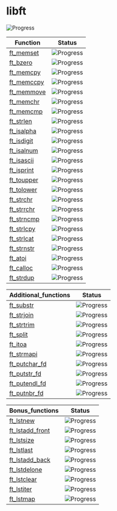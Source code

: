 # libft

![Progress](https://progress-bar.dev/27/?scale=100&title=GlobalProgress&width=800&color=babaca&suffix=%)


| Function     | Status        |
|------------------|---------------------|
| [ft_memset](ft_memset.c)    | ![Progress](https://progress-bar.dev/0/?title=Unstarted) |
|  [ft_bzero](ft_bzero.c)   | ![Progress](https://progress-bar.dev/0/?title=Unstarted) |
|   [ft_memcpy](ft_memcpy.c)  | ![Progress](https://progress-bar.dev/0/?title=Unstarted)|
|   [ft_memccpy](ft_memccpy.c)  | ![Progress](https://progress-bar.dev/0/?title=Unstarted) |
|  [ft_memmove](ft_memmove.c)   | ![Progress](https://progress-bar.dev/0/?title=Unstarted) |
|  [ft_memchr](ft_memchr.c)   | ![Progress](https://progress-bar.dev/0/?title=Unstarted) |
|  [ft_memcmp](ft_memcmp.c)   | ![Progress](https://progress-bar.dev/0/?title=Unstarted) |
|  [ft_strlen](ft_strlen.c)   | ![Progress](https://progress-bar.dev/100/?title=Done) |
|   [ft_isalpha](ft_isalpha.c)  | ![Progress](https://progress-bar.dev/100/?title=Done) |
|    [ft_isdigit](ft_isdigit.c) | ![Progress](https://progress-bar.dev/100/?title=Done) |
|   [ft_isalnum](ft_isalnum.c)  | ![Progress](https://progress-bar.dev/100/?title=Done) |
|  [ft_isascii](ft_isascii.c)    | ![Progress](https://progress-bar.dev/100/?title=Done) |
|  [ft_isprint](ft_isprint.c)   | ![Progress](https://progress-bar.dev/100/?title=Done) |
|   [ft_toupper](ft_toupper.c)  | ![Progress](https://progress-bar.dev/100/?title=Done) |
|   [ft_tolower](ft_tolower.c)  | ![Progress](https://progress-bar.dev/100/?title=Done) |
|   [ft_strchr](ft_strchr.c)  | ![Progress](https://progress-bar.dev/0/?title=Unstarted) |
|   [ft_strrchr](ft_strrchr.c)  | ![Progress](https://progress-bar.dev/0/?title=Unstarted) |
|   [ft_strncmp](ft_strncmp.c)  | ![Progress](https://progress-bar.dev/0/?title=Unstarted) |
|   [ft_strlcpy](ft_strlcpy.c)  | ![Progress](https://progress-bar.dev/100/?title=Done) |
|   [ft_strlcat](ft_strlcat.c)  | ![Progress](https://progress-bar.dev/0/?title=Unstarted) |
|   [ft_strnstr](ft_strnstr.c)  | ![Progress](https://progress-bar.dev/0/?title=Unstarted) |
| [ft_atoi](ft_atoi.c) | ![Progress](https://progress-bar.dev/0/?title=Unstarted) |
|   [ft_calloc](ft_calloc.c)  | ![Progress](https://progress-bar.dev/0/?title=Unstarted) |
|   [ft_strdup](ft_strdup.c)  | ![Progress](https://progress-bar.dev/0/?title=Unstarted) |

| Additional_functions     | Status        |
|------------------|---------------------|
|   [ft_substr](ft_substr.c)  | ![Progress](https://progress-bar.dev/0/?title=Unstarted) |
|   [ft_strjoin](ft_strjoin.c)  | ![Progress](https://progress-bar.dev/0/?title=Unstarted) |
|   [ft_strtrim](ft_strtrim.c)  | ![Progress](https://progress-bar.dev/0/?title=Unstarted) |
|   [ft_split](ft_split.c)  | ![Progress](https://progress-bar.dev/0/?title=Unstarted) |
|   [ft_itoa](ft_itoa.c)  | ![Progress](https://progress-bar.dev/0/?title=Unstarted) |
|    [ft_strmapi](ft_strmapi.c) | ![Progress](https://progress-bar.dev/0/?title=Unstarted) |
|    [ft_putchar_fd](ft_putchar_fd.c) | ![Progress](https://progress-bar.dev/100/?title=Done) |
|   [ft_putstr_fd](ft_putstr_fd.c)  | ![Progress](https://progress-bar.dev/100/?title=Done) |
|   [ft_putendl_fd](ft_putendl_fd.c)  | ![Progress](https://progress-bar.dev/100/?title=Done) |
|   [ft_putnbr_fd](ft_putnbr_fd.c) | ![Progress](https://progress-bar.dev/0/?title=Unstarted) |

| Bonus_functions     | Status        |
|------------------|---------------------|
|   [ft_lstnew](bonus_functions/ft_lstnew.c)  | ![Progress](https://progress-bar.dev/0/?title=Unstarted) |
|   [ft_lstadd_front](bonus_functions/ft_lstadd_front.c)  | ![Progress](https://progress-bar.dev/0/?title=Unstarted) |
|   [ft_lstsize](bonus_functions/ft_lstsize.c)  | ![Progress](https://progress-bar.dev/0/?title=Unstarted) |
|   [ft_lstlast](bonus_functions/ft_lstlast.c)  | ![Progress](https://progress-bar.dev/0/?title=Unstarted) |
|   [ft_lstadd_back](bonus_functions/ft_lstadd_back.c)  | ![Progress](https://progress-bar.dev/0/?title=Unstarted) |
|   [ft_lstdelone](bonus_functions/ft_lstdelone.c)  | ![Progress](https://progress-bar.dev/0/?title=Unstarted) |
|   [ft_lstclear](bonus_functions/ft_lstclear.c)  | ![Progress](https://progress-bar.dev/0/?title=Unstarted) |
|   [ft_lstiter](bonus_functions/ft_lstiter.c)  | ![Progress](https://progress-bar.dev/0/?title=Unstarted) |
|   [ft_lstmap](bonus_functions/ft_lstmap.c)  | ![Progress](https://progress-bar.dev/0/?title=Unstarted) |
